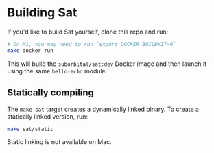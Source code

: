 # Building Sat
If you'd like to build Sat yourself, clone this repo and run:
```bash
# On M1, you may need to run `export DOCKER_BUILDKIT=0`
make docker run
```
This will build the `suborbital/sat:dev` Docker image and then launch it using the same `hello-echo` module.

## Statically compiling
The `make sat` target creates a dynamically linked binary. To create a statically linked version, run:
```bash
make sat/static
```
Static linking is not available on Mac.

